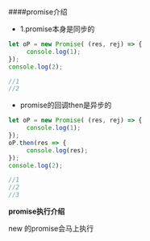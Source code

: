 ####promise介绍

* 1.promise本身是同步的

```js
let oP = new Promise( (res, rej) => {
     console.log(1);
});
console.log(2);

//1
//2
```

* promise的回调then是异步的

```js
let oP = new Promise( (res, rej) => {
     console.log(1);
});
oP.then(res => {
     console.log(res);
});
console.log(2);

//1
//2
//3
```



**promise执行介绍**

new 的promise会马上执行 

